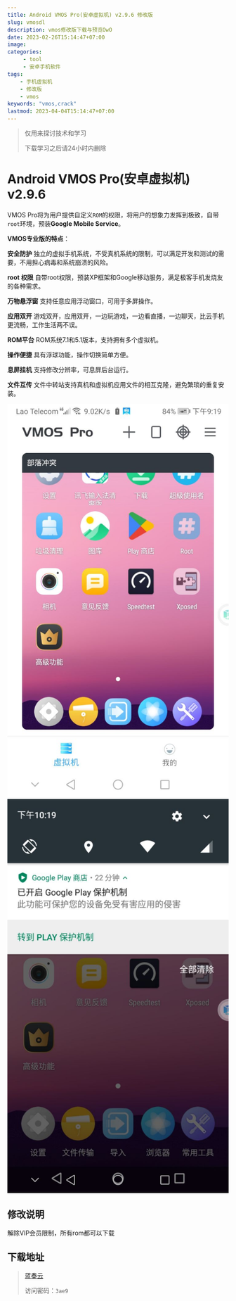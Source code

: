 ```yaml
---
title: Android VMOS Pro(安卓虚拟机) v2.9.6 修改版
slug: vmosdl
description: vmos修改版下载与预览OwO
date: 2023-02-26T15:14:47+07:00
image:
categories:
     - tool
     - 安卓手机软件
tags:
    - 手机虚拟机
    - 修改版
    - vmos
keywords: "vmos,crack"
lastmod: 2023-04-04T15:14:47+07:00
---
```


> 仅用来探讨技术和学习
> 
> 下载学习之后请24小时内删除

# Android VMOS Pro(安卓虚拟机) v2.9.6

VMOS Pro将为用户提供自定义`ROM`的权限，将用户的想象力发挥到极致，自带`root`环境，预装**Google Mobile Service**。

**VMOS专业版的特点**：

**安全防护** 独立的虚拟手机系统，不受真机系统的限制，可以满足开发和测试的需要，不用担心病毒和系统崩溃的风险。

**root 权限** 自带root权限，预装XP框架和Google移动服务，满足极客手机发烧友的各种需求。

**万物悬浮窗** 支持任意应用浮动窗口，可用于多屏操作。

**应用双开** 游戏双开，应用双开，一边玩游戏，一边看直播，一边聊天，比云手机更流畅，工作生活两不误。

**ROM平台** ROM系统7.1和5.1版本，支持拥有多个虚拟机。

**操作便捷** 具有浮球功能，操作切换简单方便。

**息屏挂机** 支持修改分辨率，可息屏后台运行。

**文件互传** 文件中转站支持真机和虚拟机应用文件的相互克隆，避免繁琐的重复安装。

![vmos](photo_2023-02-26_21-45-47.jpg) ![vmos2](photo_2023-02-26_21-45-53.jpg)

## 修改说明

解除VIP会员限制，所有rom都可以下载

## 下载地址

> [蓝奏云](https://pvphack.lanzoue.com/b0323sx8d)
> 
> 访问密码：`3ae9`